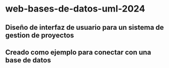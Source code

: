 # web-bases-de-datos-uml-2024

## Diseño de interfaz de usuario para un sistema de gestion de proyectos

## Creado como ejemplo para conectar con una base de datos
